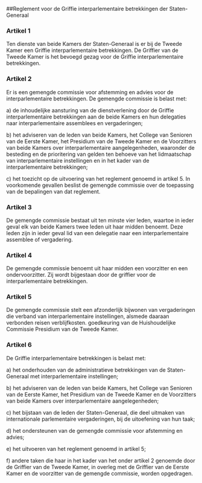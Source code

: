 <meta http-equiv='Content-Type' content='text/html; charset=utf-8' />

##Reglement voor de Griffie interparlementaire betrekkingen der Staten-Generaal

### Artikel  1  

Ten dienste van beide Kamers der Staten-Generaal is er bij de Tweede Kamer een Griffie interparlementaire betrekkingen. De Griffier van de Tweede Kamer is het bevoegd gezag voor de Griffie interparlementaire betrekkingen.  

### Artikel  2  

Er is een gemengde commissie voor afstemming en advies voor de interparlementaire betrekkingen. De gemengde commissie is belast met: 

a) de inhoudelijke aansturing van de dienstverlening door de Griffie interparlementaire betrekkingen aan de beide Kamers en hun delegaties naar interparlementaire assemblees en vergaderingen;  

b) het adviseren van de leden van beide Kamers, het College van Senioren van de Eerste Kamer, het Presidium van de Tweede Kamer en de Voorzitters van beide Kamers over interparlementaire aangelegenheden, waaronder de besteding en de prioritering van gelden ten behoeve van het lidmaatschap van interparlementaire instellingen en in het kader van de interparlementaire betrekkingen;  

c) het toezicht op de uitvoering van het reglement genoemd in artikel 5. In voorkomende gevallen beslist de gemengde commissie over de toepassing van de bepalingen van dat reglement.    

### Artikel  3  

De gemengde commissie bestaat uit ten minste vier leden, waartoe in ieder geval elk van beide Kamers twee leden uit haar midden benoemt. Deze leden zijn in ieder geval lid van een delegatie naar een interparlementaire assemblee of vergadering.  

### Artikel  4  

De gemengde commissie benoemt uit haar midden een voorzitter en een ondervoorzitter. Zij wordt bijgestaan door de griffier voor de interparlementaire betrekkingen.  

### Artikel  5  

De gemengde commissie stelt een afzonderlijk bijwonen van vergaderingen die verband van interparlementaire instellingen, alsmede daaraan verbonden reisen verblijfkosten. goedkeuring van de Huishoudelijke Commissie Presidium van de Tweede Kamer.  

### Artikel  6  

De Griffie interparlementaire betrekkingen is belast met: 

a) het onderhouden van de administratieve betrekkingen van de Staten-Generaal met interparlementaire instellingen;  

b) het adviseren van de leden van beide Kamers, het College van Senioren van de Eerste Kamer, het Presidium van de Tweede Kamer en de Voorzitters van beide Kamers over interparlementaire aangelegenheden;  

c) het bijstaan van de leden der Staten-Generaal, die deel uitmaken van internationale parlementaire vergaderingen, bij de uitoefening van hun taak;  

d) het ondersteunen van de gemengde commissie voor afstemming en advies;  

e) het uitvoeren van het reglement genoemd in artikel 5;  

f) andere taken die haar in het kader van het onder artikel 2 genoemde door de Griffier van de Tweede Kamer, in overleg met de Griffier van de Eerste Kamer en de voorzitter van de gemengde commissie, worden opgedragen.    

